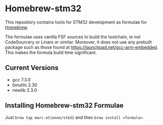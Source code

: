 Homebrew-stm32
============
This repository contains tools for STM32 development as formulae for [Homebrew](https://github.com/mxcl/homebrew).

The formulae uses vanilla FSF sources to build the toolchain, ie not CodeSourcery or Linaro or similar.
Moreover, it does not use any prebuilt package such as those found at https://launchpad.net/gcc-arm-embedded. This makes the formula build time significant.

Current Versions
----------------
- gcc 7.3.0
- binutils 2.30
- newlib 2.3.0

Installing Homebrew-stm32 Formulae
--------------------------------
Just `brew tap marc-etienne/stm32` and then `brew install <formula>`.
